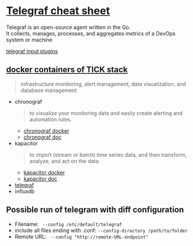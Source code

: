 # [Telegraf cheat sheet](https://github.com/influxdata/telegraf)
Telegraf is an open-source agent written in the Go.  
It collects, manages, processes, and aggregates metrics of a DevOps system or machine  

[telegraf input plugins](https://www.influxdata.com/time-series-platform/telegraf/telegraf-input-plugin/)

## [docker containers of TICK stack](https://github.com/influxdata/influxdata-docker)
> infrastructure monitoring, alert management, data visualization, and database management
* chronograf 
  > to visualize your monitoring data and easily create alerting and automation rules.
  * [chronograf docker](https://registry.hub.docker.com/_/chronograf/)
  * [chronograf doc](https://docs.influxdata.com/chronograf/v1.10/)
* kapacitor
  > to import (stream or batch) time series data, and then transform, analyze, and act on the data.
  * [kapacitor docker](https://registry.hub.docker.com/_/kapacitor/)
  * [kapacitor doc](https://docs.influxdata.com/kapacitor/v1.6/introduction/getting-started/)
* [telegraf](https://docs.influxdata.com/platform/install-and-deploy/deploying/sandbox-install/)
* influxdb

## Possible run of telegram with diff configuration
* Filename: ` --config /etc/default/telegraf`
* include all files ending with .conf: `--config-directory /path/to/folder` 
* Remote URL: ` --config "http://remote-URL-endpoint"`
